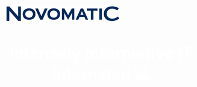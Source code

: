 <p1 align="center">
<a href="https://novomatic-tech.com/internships"><img width=300" align="center" alt="Linkedin" title="Novomatic" src="https://github.com/Ligas10105/TrimString_internship/blob/main/Images/Logo.png"/></a>
</p1>

<h3 align="center" style="color: White; font-size: 300%" > Intensely Informative IT Internship 💻 </h3>
